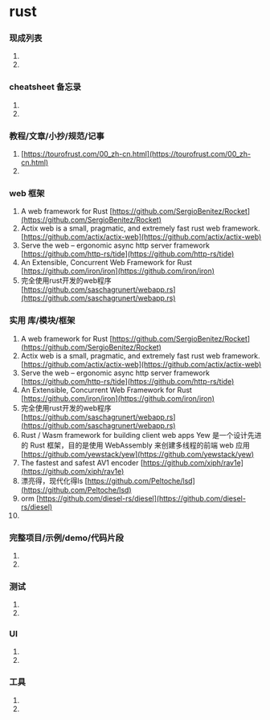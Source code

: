 
# rust

### 现成列表
1. 
1. 

### cheatsheet 备忘录
1. 
1. 

### 教程/文章/小抄/规范/记事
1. [https://tourofrust.com/00_zh-cn.html](https://tourofrust.com/00_zh-cn.html)
1. 

### web 框架 
1. A web framework for Rust
[https://github.com/SergioBenitez/Rocket](https://github.com/SergioBenitez/Rocket)
1. Actix web is a small, pragmatic, and extremely fast rust web framework. 
[https://github.com/actix/actix-web](https://github.com/actix/actix-web)
1. Serve the web – ergonomic async http server framework
[https://github.com/http-rs/tide](https://github.com/http-rs/tide)
1. An Extensible, Concurrent Web Framework for Rust
[https://github.com/iron/iron](https://github.com/iron/iron)
1. 完全使用rust开发的web程序
[https://github.com/saschagrunert/webapp.rs](https://github.com/saschagrunert/webapp.rs)

### 实用 库/模块/框架
1. A web framework for Rust
[https://github.com/SergioBenitez/Rocket](https://github.com/SergioBenitez/Rocket)
1. Actix web is a small, pragmatic, and extremely fast rust web framework. 
[https://github.com/actix/actix-web](https://github.com/actix/actix-web)
1. Serve the web – ergonomic async http server framework
[https://github.com/http-rs/tide](https://github.com/http-rs/tide)
1. An Extensible, Concurrent Web Framework for Rust
[https://github.com/iron/iron](https://github.com/iron/iron)
1. 完全使用rust开发的web程序
[https://github.com/saschagrunert/webapp.rs](https://github.com/saschagrunert/webapp.rs)
1. Rust / Wasm framework for building client web apps Yew 是一个设计先进的 Rust 框架，目的是使用 WebAssembly 来创建多线程的前端 web 应用
[https://github.com/yewstack/yew](https://github.com/yewstack/yew)
1. The fastest and safest AV1 encoder 
[https://github.com/xiph/rav1e](https://github.com/xiph/rav1e)
1. 漂亮得，现代化得ls
[https://github.com/Peltoche/lsd](https://github.com/Peltoche/lsd)
1. orm
[https://github.com/diesel-rs/diesel](https://github.com/diesel-rs/diesel)
1. 

### 完整项目/示例/demo/代码片段
1. 
1. 

### 测试
1. 
1. 

### UI
1. 
1. 

### 工具
1. 
1. 

